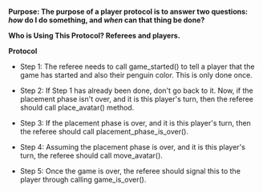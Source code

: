 **Purpose: The purpose of a player protocol is to answer two questions: _how_ do I do something, and
_when_ can that thing be done?**

**Who is Using This Protocol? Referees and players.**

**Protocol**
- Step 1: The referee needs to call game_started() to tell a player that the game has started and also their penguin color. This
is only done once.

- Step 2: If Step 1 has already been done, don't go back to it. Now, if the placement phase isn't over, and it is this player's
turn, then the referee should call place_avatar() method. 

- Step 3: If the placement phase is over, and it is this player's turn, then the referee should call placement_phase_is_over().

- Step 4: Assuming the placement phase is over, and it is this player's turn, the referee should call move_avatar().

- Step 5: Once the game is over, the referee should signal this to the player through calling game_is_over().
